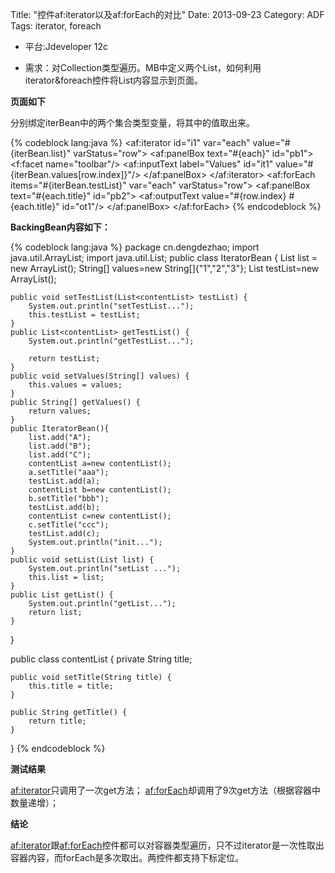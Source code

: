 Title: "控件af:iterator以及af:forEach的对比"
Date: 2013-09-23
Category: ADF
Tags: iterator, foreach

- 平台:Jdeveloper 12c

- 需求：对Collection类型遍历。MB中定义两个List，如何利用iterator&foreach控件将List内容显示到页面。

**页面如下**

分别绑定iterBean中的两个集合类型变量，将其中的值取出来。

{% codeblock lang:java %}
<af:iterator id="i1" var="each" value="#{iterBean.list}" varStatus="row">
    <af:panelBox text="#{each}" id="pb1">
        <f:facet name="toolbar"/>
        <af:inputText label="Values" id="it1" value="#{iterBean.values[row.index]}"/>
    </af:panelBox>
</af:iterator>
<af:forEach items="#{iterBean.testList}"  var="each" varStatus="row">
  <af:panelBox text="#{each.title}" id="pb2">
    <af:outputText value="#{row.index} #{each.title}" id="ot1"/>
    </af:panelBox>
</af:forEach>
{% endcodeblock %}

**BackingBean内容如下：**

{% codeblock lang:java %}
package cn.dengdezhao;
import java.util.ArrayList;
import java.util.List;
public class IteratorBean {
    List list = new ArrayList();
    String[] values=new String[]{"1","2","3"};
    List<contentList> testList=new ArrayList<contentList>();

    public void setTestList(List<contentList> testList) {
        System.out.println("setTestList...");
        this.testList = testList;
    }
    public List<contentList> getTestList() {
        System.out.println("getTestList...");

        return testList;
    }
    public void setValues(String[] values) {
        this.values = values;
    }
    public String[] getValues() {
        return values;
    }
    public IteratorBean(){
        list.add("A");
        list.add("B");
        list.add("C");
        contentList a=new contentList();
        a.setTitle("aaa");
        testList.add(a);
        contentList b=new contentList();
        b.setTitle("bbb");
        testList.add(b);
        contentList c=new contentList();
        c.setTitle("ccc");
        testList.add(c);
        System.out.println("init...");
    }
    public void setList(List list) {
        System.out.println("setList ...");
        this.list = list;
    }
    public List getList() {
        System.out.println("getList...");
        return list;
    }
}

public class contentList {
    private String title;

    public void setTitle(String title) {
        this.title = title;
    }

    public String getTitle() {
        return title;
    }

}
{% endcodeblock %}    

**测试结果**

<af:iterator>只调用了一次get方法；
<af:forEach>却调用了9次get方法（根据容器中数量递增）；

**结论**

<af:iterator>跟<af:forEach>控件都可以对容器类型遍历，只不过iterator是一次性取出容器内容，而forEach是多次取出。两控件都支持下标定位。
